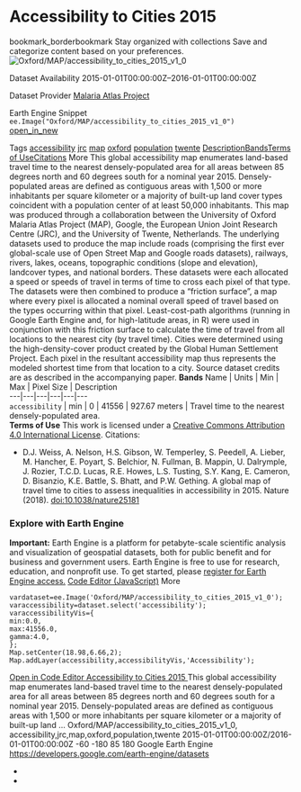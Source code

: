  
#  Accessibility to Cities 2015 
bookmark_borderbookmark Stay organized with collections  Save and categorize content based on your preferences.
![Oxford/MAP/accessibility_to_cities_2015_v1_0](https://developers.google.com/earth-engine/datasets/images/Oxford/Oxford_MAP_accessibility_to_cities_2015_v1_0_sample.png) 

Dataset Availability
    2015-01-01T00:00:00Z–2016-01-01T00:00:00Z 

Dataset Provider
     [ Malaria Atlas Project ](https://malariaatlas.org/research-project/accessibility-to-cities/) 

Earth Engine Snippet
     `    ee.Image("Oxford/MAP/accessibility_to_cities_2015_v1_0")   ` [ open_in_new ](https://code.earthengine.google.com/?scriptPath=Examples:Datasets/Oxford/Oxford_MAP_accessibility_to_cities_2015_v1_0) 

Tags
     [accessibility](https://developers.google.com/earth-engine/datasets/tags/accessibility) [jrc](https://developers.google.com/earth-engine/datasets/tags/jrc) [map](https://developers.google.com/earth-engine/datasets/tags/map) [oxford](https://developers.google.com/earth-engine/datasets/tags/oxford) [population](https://developers.google.com/earth-engine/datasets/tags/population) [twente](https://developers.google.com/earth-engine/datasets/tags/twente)
[Description](https://developers.google.com/earth-engine/datasets/catalog/Oxford_MAP_accessibility_to_cities_2015_v1_0#description)[Bands](https://developers.google.com/earth-engine/datasets/catalog/Oxford_MAP_accessibility_to_cities_2015_v1_0#bands)[Terms of Use](https://developers.google.com/earth-engine/datasets/catalog/Oxford_MAP_accessibility_to_cities_2015_v1_0#terms-of-use)[Citations](https://developers.google.com/earth-engine/datasets/catalog/Oxford_MAP_accessibility_to_cities_2015_v1_0#citations) More
This global accessibility map enumerates land-based travel time to the nearest densely-populated area for all areas between 85 degrees north and 60 degrees south for a nominal year 2015.
Densely-populated areas are defined as contiguous areas with 1,500 or more inhabitants per square kilometer or a majority of built-up land cover types coincident with a population center of at least 50,000 inhabitants.
This map was produced through a collaboration between the University of Oxford Malaria Atlas Project (MAP), Google, the European Union Joint Research Centre (JRC), and the University of Twente, Netherlands. The underlying datasets used to produce the map include roads (comprising the first ever global-scale use of Open Street Map and Google roads datasets), railways, rivers, lakes, oceans, topographic conditions (slope and elevation), landcover types, and national borders.
These datasets were each allocated a speed or speeds of travel in terms of time to cross each pixel of that type. The datasets were then combined to produce a “friction surface”, a map where every pixel is allocated a nominal overall speed of travel based on the types occurring within that pixel. Least-cost-path algorithms (running in Google Earth Engine and, for high-latitude areas, in R) were used in conjunction with this friction surface to calculate the time of travel from all locations to the nearest city (by travel time). Cities were determined using the high-density-cover product created by the Global Human Settlement Project.
Each pixel in the resultant accessibility map thus represents the modeled shortest time from that location to a city.
Source dataset credits are as described in the accompanying paper.
**Bands**
Name | Units | Min | Max | Pixel Size | Description  
---|---|---|---|---|---  
`accessibility` | min |  0  |  41556  |  927.67 meters  | Travel time to the nearest densely-populated area.  
**Terms of Use**
This work is licensed under a [Creative Commons Attribution 4.0 International License](https://creativecommons.org/licenses/by/4.0/).
Citations:
  * D.J. Weiss, A. Nelson, H.S. Gibson, W. Temperley, S. Peedell, A. Lieber, M. Hancher, E. Poyart, S. Belchior, N. Fullman, B. Mappin, U. Dalrymple, J. Rozier, T.C.D. Lucas, R.E. Howes, L.S. Tusting, S.Y. Kang, E. Cameron, D. Bisanzio, K.E. Battle, S. Bhatt, and P.W. Gething. A global map of travel time to cities to assess inequalities in accessibility in 2015. Nature (2018). [doi:10.1038/nature25181](https://doi.org/10.1038/nature25181)


### Explore with Earth Engine
**Important:** Earth Engine is a platform for petabyte-scale scientific analysis and visualization of geospatial datasets, both for public benefit and for business and government users. Earth Engine is free to use for research, education, and nonprofit use. To get started, please [register for Earth Engine access.](https://console.cloud.google.com/earth-engine)
[Code Editor (JavaScript)](https://developers.google.com/earth-engine/datasets/catalog/Oxford_MAP_accessibility_to_cities_2015_v1_0#code-editor-javascript-sample) More
```
vardataset=ee.Image('Oxford/MAP/accessibility_to_cities_2015_v1_0');
varaccessibility=dataset.select('accessibility');
varaccessibilityVis={
min:0.0,
max:41556.0,
gamma:4.0,
};
Map.setCenter(18.98,6.66,2);
Map.addLayer(accessibility,accessibilityVis,'Accessibility');
```
[ Open in Code Editor ](https://code.earthengine.google.com/?scriptPath=Examples:Datasets/Oxford/Oxford_MAP_accessibility_to_cities_2015_v1_0)
[ Accessibility to Cities 2015 ](https://developers.google.com/earth-engine/datasets/catalog/Oxford_MAP_accessibility_to_cities_2015_v1_0)
This global accessibility map enumerates land-based travel time to the nearest densely-populated area for all areas between 85 degrees north and 60 degrees south for a nominal year 2015. Densely-populated areas are defined as contiguous areas with 1,500 or more inhabitants per square kilometer or a majority of built-up land …
Oxford/MAP/accessibility_to_cities_2015_v1_0, accessibility,jrc,map,oxford,population,twente 
2015-01-01T00:00:00Z/2016-01-01T00:00:00Z
-60 -180 85 180 
Google Earth Engine
https://developers.google.com/earth-engine/datasets
  * [ ](https://doi.org/https://malariaatlas.org/research-project/accessibility-to-cities/)
  * [ ](https://doi.org/https://developers.google.com/earth-engine/datasets/catalog/Oxford_MAP_accessibility_to_cities_2015_v1_0)


